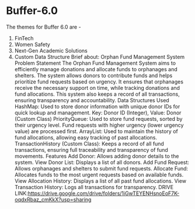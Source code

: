 # Buffer-6.0

The themes for Buffer 6.0 are -

1. FinTech
2. Women Safety
3. Next-Gen Academic Solutions
4. Custom Data Structure
Brief about:
Orphan Fund Management System
Problem Statement
The Orphan Fund Management System aims to efficiently manage donations and allocate funds to orphanages and shelters. The system allows donors to contribute funds and helps prioritize fund requests based on urgency. It ensures that orphanages receive the necessary support on time, while tracking donations and fund allocations. This system also keeps a record of all transactions, ensuring transparency and accountability.
Data Structures Used
HashMap:
Used to store donor information with unique donor IDs for quick lookup and management.
Key: Donor ID (Integer), Value: Donor (Custom Class)
PriorityQueue:
Used to store fund requests, sorted by their urgency level.
Fund requests with higher urgency (lower urgency value) are processed first.
ArrayList:
Used to maintain the history of fund allocations, allowing easy tracking of past allocations.
TransactionHistory (Custom Class):
Keeps a record of all fund transactions, ensuring full traceability and transparency of fund movements.
Features
Add Donor: Allows adding donor details to the system.
View Donor List: Displays a list of all donors.
Add Fund Request: Allows orphanages and shelters to submit fund requests.
Allocate Fund: Allocates funds to the most urgent requests based on available funds.
View Allocation History: Displays a list of all past fund allocations.
View Transaction History: Logs all transactions for transparency.
DRIVE LINK:https://drive.google.com/drive/folders/1iGwTEYENHsnoEoF7K-oqdxRbaz_cmKkX?usp=sharing
